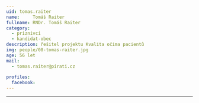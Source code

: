 ```yaml
---
uid: tomas.raiter
name:     Tomáš Raiter
fullname: RNDr. Tomáš Raiter
category:
  - priznivci
  - kandidat-obec
description: řešitel projektu Kvalita očima pacientů
img: people/08-tomas-raiter.jpg
age: 56 let
mail:
  - tomas.raiter@pirati.cz
 
profiles:
  facebook: 
---
```



---